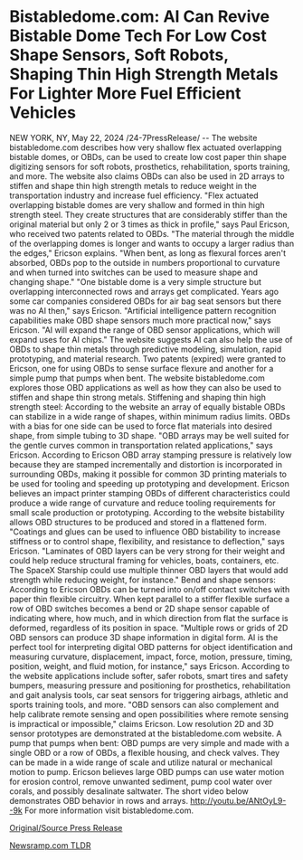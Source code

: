 # Bistabledome.com: AI Can Revive Bistable Dome Tech For Low Cost Shape Sensors, Soft Robots, Shaping Thin High Strength Metals For Lighter More Fuel Efficient Vehicles

NEW YORK, NY, May 22, 2024 /24-7PressRelease/ -- The website bistabledome.com describes how very shallow flex actuated overlapping bistable domes, or OBDs, can be used to create low cost paper thin shape digitizing sensors for soft robots, prosthetics, rehabilitation, sports training, and more. The website also claims OBDs can also be used in 2D arrays to stiffen and shape thin high strength metals to reduce weight in the transportation industry and increase fuel efficiency.  "Flex actuated overlapping bistable domes are very shallow and formed in thin high strength steel. They create structures that are considerably stiffer than the original material but only 2 or 3 times as thick in profile," says Paul Ericson, who received two patents related to OBDs.  "The material through the middle of the overlapping domes is longer and wants to occupy a larger radius than the edges," Ericson explains. "When bent, as long as flexural forces aren't absorbed, OBDs pop to the outside in numbers proportional to curvature and when turned into switches can be used to measure shape and changing shape."  "One bistable dome is a very simple structure but overlapping interconnected rows and arrays get complicated. Years ago some car companies considered OBDs for air bag seat sensors but there was no AI then," says Ericson.  "Artificial intelligence pattern recognition capabilities make OBD shape sensors much more practical now," says Ericson. "AI will expand the range of OBD sensor applications, which will expand uses for AI chips."  The website suggests AI can also help the use of OBDs to shape thin metals through predictive modeling, simulation, rapid prototyping, and material research.  Two patents (expired) were granted to Ericson, one for using OBDs to sense surface flexure and another for a simple pump that pumps when bent. The website bistabledome.com explores those OBD applications as well as how they can also be used to stiffen and shape thin strong metals.  Stiffening and shaping thin high strength steel: According to the website an array of equally bistable OBDs can stabilize in a wide range of shapes, within minimum radius limits. OBDs with a bias for one side can be used to force flat materials into desired shape, from simple tubing to 3D shape. "OBD arrays may be well suited for the gentle curves common in transportation related applications," says Ericson.  According to Ericson OBD array stamping pressure is relatively low because they are stamped incrementally and distortion is incorporated in surrounding OBDs, making it possible for common 3D printing materials to be used for tooling and speeding up prototyping and development.  Ericson believes an impact printer stamping OBDs of different characteristics could produce a wide range of curvature and reduce tooling requirements for small scale production or prototyping.  According to the website bistability allows OBD structures to be produced and stored in a flattened form.  "Coatings and glues can be used to influence OBD bistability to increase stiffness or to control shape, flexibility, and resistance to deflection," says Ericson. "Laminates of OBD layers can be very strong for their weight and could help reduce structural framing for vehicles, boats, containers, etc. The SpaceX Starship could use multiple thinner OBD layers that would add strength while reducing weight, for instance."  Bend and shape sensors: According to Ericson OBDs can be turned into on/off contact switches with paper thin flexible circuitry. When kept parallel to a stiffer flexible surface a row of OBD switches becomes a bend or 2D shape sensor capable of indicating where, how much, and in which direction from flat the surface is deformed, regardless of its position in space.  "Multiple rows or grids of 2D OBD sensors can produce 3D shape information in digital form. AI is the perfect tool for interpreting digital OBD patterns for object identification and measuring curvature, displacement, impact, force, motion, pressure, timing, position, weight, and fluid motion, for instance," says Ericson.  According to the website applications include softer, safer robots, smart tires and safety bumpers, measuring pressure and positioning for prosthetics, rehabilitation and gait analysis tools, car seat sensors for triggering airbags, athletic and sports training tools, and more.  "OBD sensors can also complement and help calibrate remote sensing and open possibilities where remote sensing is impractical or impossible," claims Ericson.  Low resolution 2D and 3D sensor prototypes are demonstrated at the bistabledome.com website.  A pump that pumps when bent: OBD pumps are very simple and made with a single OBD or a row of OBDs, a flexible housing, and check valves. They can be made in a wide range of scale and utilize natural or mechanical motion to pump. Ericson believes large OBD pumps can use water motion for erosion control, remove unwanted sediment, pump cool water over corals, and possibly desalinate saltwater.  The short video below demonstrates OBD behavior in rows and arrays.  http://youtu.be/ANtOyL9--9k  For more information visit bistabledome.com. 

[Original/Source Press Release](https://www.24-7pressrelease.com/press-release/511084/bistabledomecom-ai-can-revive-bistable-dome-tech-for-low-cost-shape-sensors-soft-robots-shaping-thin-high-strength-metals-for-lighter-more-fuel-efficient-vehicles) 

[Newsramp.com TLDR](https://newsramp.com/None) 
